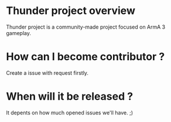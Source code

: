 # Thunder project overview
  Thunder project is a community-made project focused on ArmA 3 gameplay.

# How can I become contributor ?
  Create a issue with request firstly.

# When will it be released ?
  It depents on how much opened issues we'll have. ;)
